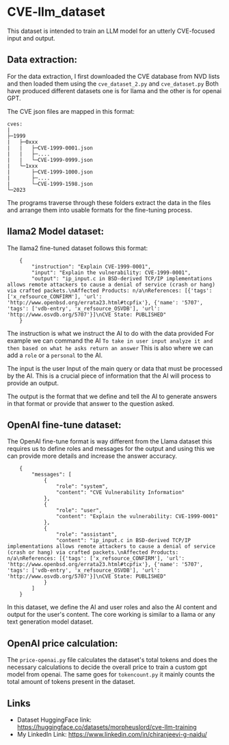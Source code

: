 # CVE-llm_dataset
This dataset is intended to train an LLM model for an utterly CVE-focused input and output.

## Data extraction:
For the data extraction, I first downloaded the CVE database from NVD lists and then loaded them using the `cve_dataset_2.py` and `cve_dataset.py` Both have produced different datasets one is for llama and the other is for openai GPT.

The CVE json files are mapped in this format:
```
cves:
|
├─1999
|   ├─0xxx
|   |   ├─CVE-1999-0001.json
|   |   ├─....
|   |   └─CVE-1999-0999.json
|   └─1xxx
|       ├─CVE-1999-1000.json
|       ├─....
|       └─CVE-1999-1598.json
└─2023

``` 
The programs traverse through these folders extract the data in the files and arrange them into usable formats for the fine-tuning process.

## llama2 Model dataset:
The llama2 fine-tuned dataset follows this format:
```
    {
        "instruction": "Explain CVE-1999-0001",
        "input": "Explain the vulnerability: CVE-1999-0001",
        "output": "ip_input.c in BSD-derived TCP/IP implementations allows remote attackers to cause a denial of service (crash or hang) via crafted packets.\nAffected Products: n/a\nReferences: [{'tags': ['x_refsource_CONFIRM'], 'url': 'http://www.openbsd.org/errata23.html#tcpfix'}, {'name': '5707', 'tags': ['vdb-entry', 'x_refsource_OSVDB'], 'url': 'http://www.osvdb.org/5707'}]\nCVE State: PUBLISHED"
    }
```
The instruction is what we instruct the AI to do with the data provided For example we can command the AI `To take in user input analyze it and then based on what he asks return an answer` This is also where we can add a `role` or a `personal` to the AI.

The input is the user Input of the main query or data that must be processed by the AI. This is a crucial piece of information that the AI will process to provide an output.

The output is the format that we define and tell the AI to generate answers in that format or provide that answer to the question asked.

## OpenAI fine-tune dataset:
The OpenAI fine-tune format is way different from the Llama dataset this requires us to define roles and messages for the output and using this we can provide more details and increase the answer accuracy.

```
    {
        "messages": [
            {
                "role": "system",
                "content": "CVE Vulnerability Information"
            },
            {
                "role": "user",
                "content": "Explain the vulnerability: CVE-1999-0001"
            },
            {
                "role": "assistant",
                "content": "ip_input.c in BSD-derived TCP/IP implementations allows remote attackers to cause a denial of service (crash or hang) via crafted packets.\nAffected Products: n/a\nReferences: [{'tags': ['x_refsource_CONFIRM'], 'url': 'http://www.openbsd.org/errata23.html#tcpfix'}, {'name': '5707', 'tags': ['vdb-entry', 'x_refsource_OSVDB'], 'url': 'http://www.osvdb.org/5707'}]\nCVE State: PUBLISHED"
            }
        ]
    }
```
In this dataset, we define the AI and user roles and also the AI content and output for the user's content. The core working is similar to a llama or any text generation model dataset.

## OpenAI price calculation:
The `price-openai.py` file calculates the dataset's total tokens and does the necessary calculations to decide the overall price to train a custom gpt model from openai. The same goes for `tokencount.py` it mainly counts the total amount of tokens present in the dataset.

## Links
- Dataset HuggingFace link: https://huggingface.co/datasets/morpheuslord/cve-llm-training
- My LinkedIn Link: https://www.linkedin.com/in/chiranjeevi-g-naidu/
